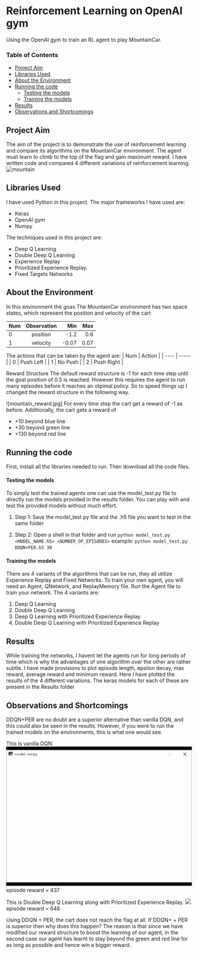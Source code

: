 # Reinforcement Learning on OpenAI gym
Using the OpenAI gym to train an RL agent to play MountainCar.


### **Table of Contents**
   * [Project Aim](#project-aim)
   * [Libraries Used](#libraries-used)
   * [About the Environment](#about-the-environment)
   * [Running the code](#running-the-code)
       - [Testing the models](#testing-the-models)
       - [Training the models](#training-the-models)
   * [Results](#results)
   * [Observations and Shortcomings](#observations-and-shortcomings)

## Project Aim
The aim of the project is to demonstrate the use of reinforcement learning and compare its algorithms on the MountainCar environment. The agent must learn to climb to the top of the flag and gain maximum reward. I have written code and compared 4 different variations of reinforcement learning.
![mountain](https://user-images.githubusercontent.com/26694585/73108128-78212780-3f25-11ea-9683-66c6afd297a6.jpg)

## Libraries Used
I have used Python in this project. The major frameworks I have used are:
* Keras
* OpenAI gym
* Numpy

The techniques used in this project are:

* Deep Q Learning
* Double Deep Q Learning 
* Experience Replay
* Prioritized Experience Replay.
* Fixed Targets Networks

## About the Environment
In this environment the goas
The MountainCar environment has two space states, which represent the position and velocity of the cart

| Num        | Observation       | Min  | Max|
| ------------- |:-------------:| -----:| -----: |
| 0      | position | -1.2 | 0.6 |
| 1     | velocity      |   -0.07 |0.07 |

The actions that can be taken by the agent are:
| Num  | Action |
| ---- | ----- |
| 0 | Push Left |
| 1  | No Push |
| 2  | Push Right |

Reward Structure
The default reward structure is -1 for each time step until the goal position of 0.5 is reached. However this requires the agent to run many episodes before it reaches an otpimal policy. So to speed things up I changed the reward structure in the following way.

![mountain_reward.jpg]
For every time step the cart get a reward of -1 as before. Additionally, the cart gets a reward of
- +10 beyond blue line
- +30 beyond green line
- +130 beyond red line


## Running the code
First, install all the libraries needed to run. Then download all the code files.

#### Testing the models
To simply test the trained agents one can use the model_test.py file to directly run the models provided in the results folder. You can play with and test the provided models without much effort.
1) Step 1:
Save the model_test.py file and the .h5 file you want to test in the same folder

2) Step 2:
Open a shell in that folder and run
`python model_test.py <MODEL_NAME.h5> <NUMBER_OF_EPISODES>`
example:
`python model_test.py DDQN+PER.h5 30`


#### Training the models
There are 4 variants of the algorithms that can be run, they all utilize Experience Replay and Fixed Networks. To train your own agent, you will need an Agent, QNetwork, and ReplayMemory file. Run the Agent file to train your network. The 4 variants are:
1) Deep Q Learning 
2) Double Deep Q Learning
3) Deep Q Learning with Prioritized Experience Replay
4) Double Deep Q Learning with Prioritized Experience Replay





## Results

While training the networks, I havent let the agents run for long periods of time which is why the advantages of one algorithm over the other are rather subtle. I have made provisions to plot episode length, epsilon decay, max reward, average reward and minimum reward. Here I have plotted the results of the 4 different variations. The keras models for each of these are present in the Results folder



## Observations and Shortcomings
DDQN+PER are no doubt are a superior alternative than vanilla DQN, and this could also be seen in the results. However, if you were to run the trained models on the environments, this is what one would see.

This is vanilla DQN:
![](DQN.gif)
episode reward = 437

This is Double Deep Q Learning along with Prioritized Experience Replay.
![](DDQN+PER.gif)
episode reward = 648

Using DDQN + PER, the cart does not reach the flag at all. If DDQN+ + PER is superior then why does this happen?
The reason is that since we have modified our reward structure to boost the learning of our agent, in the second case our agent has learnt to stay beyond the green and red line for as long as possible and hence win a bigger reward. 


